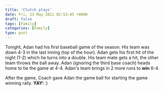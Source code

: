 ```yaml
---
title: 'Clutch plays'
date: Fri, 13 May 2011 02:53:45 +0000
draft: false
tags: [Family]
categories: [Family]
type: post
---
```


Tonight, Adan had his first baseball game of the season. His team was down 4-3 in the last inning (top of the hour). Adan gets his first hit of the night (1-2) which he turns into a double. His team mate gets a hit, the other team throws the ball away. Adan (ignoring the third base coach) heads home to tie the game at 4-4. Adan's team brings in 2 more runs to **win** 6-4.

After the game, Coach gave Adan the game ball for starting the game winning rally. **YAY**! :)